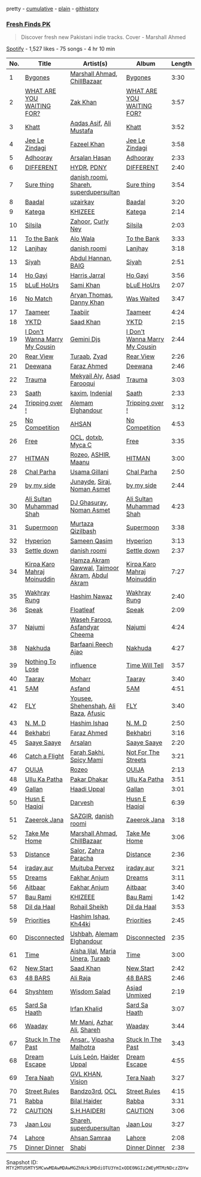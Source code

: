 pretty - [cumulative](/playlists/cumulative/37i9dQZF1DXd0Rasy4eR1v.md) - [plain](/playlists/plain/37i9dQZF1DXd0Rasy4eR1v) - [githistory](https://github.githistory.xyz/mackorone/spotify-playlist-archive/blob/main/playlists/plain/37i9dQZF1DXd0Rasy4eR1v)

### [Fresh Finds PK](https://open.spotify.com/playlist/37i9dQZF1DXd0Rasy4eR1v)

> Discover fresh new Pakistani indie tracks\. Cover \- Marshall Ahmed

[Spotify](https://open.spotify.com/user/spotify) - 1,527 likes - 75 songs - 4 hr 10 min

| No. | Title | Artist(s) | Album | Length |
|---|---|---|---|---|
| 1 | [Bygones](https://open.spotify.com/track/0UoFP27maZS6e0jZ4wKfLM) | [Marshall Ahmad](https://open.spotify.com/artist/3c7YStlXDTZyJjiIcsJDJP), [ChillBazaar](https://open.spotify.com/artist/2NAjKl5QHznzsMfHy6cGOJ) | [Bygones](https://open.spotify.com/album/5it25etlOiVvGIwBWBrAcE) | 3:30 |
| 2 | [WHAT ARE YOU WAITING FOR?](https://open.spotify.com/track/4Cms3YZ68GcHeJPf82GtVQ) | [Zak Khan](https://open.spotify.com/artist/5axcwmonmG6gQnfkjcIjQ8) | [WHAT ARE YOU WAITING FOR?](https://open.spotify.com/album/77CsXh4o7m0bhDYiu0rR0p) | 3:57 |
| 3 | [Khatt](https://open.spotify.com/track/7n6WZ6B685kKuhVsWCuZTe) | [Aqdas Asif](https://open.spotify.com/artist/4EMocUxs9mFdhDfo4WT7kR), [Ali Mustafa](https://open.spotify.com/artist/7m3Ku1spjnnSy81lVQM0oN) | [Khatt](https://open.spotify.com/album/5YE64t1MFZB7d5OOUGYAHq) | 3:52 |
| 4 | [Jee Le Zindagi](https://open.spotify.com/track/2dGLf1chjCx1pUltOtPxYd) | [Fazeel Khan](https://open.spotify.com/artist/3530GQmL0oxC219Lphkr1h) | [Jee Le Zindagi](https://open.spotify.com/album/7MMVHPBXzTcZIdnxbVhDH2) | 3:58 |
| 5 | [Adhooray](https://open.spotify.com/track/0vKEVmVD7ed0WSx4QSxNgO) | [Arsalan Hasan](https://open.spotify.com/artist/1uyfPuXn3J7LMOYh39lLv2) | [Adhooray](https://open.spotify.com/album/4vCrjmLcGpjdcg5BtNNVYK) | 2:33 |
| 6 | [DIFFERENT](https://open.spotify.com/track/3SSFL50rhG0JosTZnTMnmL) | [HYDR](https://open.spotify.com/artist/40CEytkVli5Le5CFOYnONw), [PDNY](https://open.spotify.com/artist/2nggEHrLwzTQfv5gliPZQd) | [DIFFERENT](https://open.spotify.com/album/0lCIGj9nFbafWKTEdVIF4T) | 2:40 |
| 7 | [Sure thing](https://open.spotify.com/track/5c1nYJj7v4QN93YZZiGn7w) | [danish roomi](https://open.spotify.com/artist/719laN9dZ4QG7Q2F2vOwcP), [Shareh](https://open.spotify.com/artist/3y9g9xthZriyjyUu8ZeEHa), [superdupersultan](https://open.spotify.com/artist/04ENOEpTQgKEVWrvlHwdzN) | [Sure thing](https://open.spotify.com/album/0pLdczMNysnD3ouBr0XX0x) | 3:54 |
| 8 | [Baadal](https://open.spotify.com/track/3b1Tj3Kbq12h0uw8CTOiYc) | [uzairkay](https://open.spotify.com/artist/6zsiq45NZmGrH0C0mNs2B3) | [Baadal](https://open.spotify.com/album/3A3q1GQXuVzwHgx57XXZnV) | 3:20 |
| 9 | [Katega](https://open.spotify.com/track/3Lgw6rGRRdFmAZzp2wMnFv) | [KHIZEEE](https://open.spotify.com/artist/05RAxbVTxfAD4IvbEbFpMK) | [Katega](https://open.spotify.com/album/2KeF0G0FOQO0iJmNIA8oAr) | 2:14 |
| 10 | [Silsila](https://open.spotify.com/track/78MCe1XVUySEzTrCRvnP2M) | [Zahoor](https://open.spotify.com/artist/3ghaUlIMSuUGOowj9wdUoD), [Curly Ney](https://open.spotify.com/artist/51BOOSWkcSZ33saGYAJDWw) | [Silsila](https://open.spotify.com/album/6LCKo2cPYwW5NMFVG5Yiar) | 2:03 |
| 11 | [To the Bank](https://open.spotify.com/track/3NbIe4vSrWLezlaKpazdht) | [Alo Wala](https://open.spotify.com/artist/4mYDn1R8xbWE4WhRPlr1IG) | [To the Bank](https://open.spotify.com/album/1hjhpscWm204Rr9cUAWIsO) | 3:33 |
| 12 | [Lanjhay](https://open.spotify.com/track/1S2jtCfrerfpmvXFlSyPkQ) | [danish roomi](https://open.spotify.com/artist/719laN9dZ4QG7Q2F2vOwcP) | [Lanjhay](https://open.spotify.com/album/7E1sdPTLu37NqG4Gagr1Mw) | 3:18 |
| 13 | [Siyah](https://open.spotify.com/track/4tkk65MyQNzYOQKgVbLCZ3) | [Abdul Hannan](https://open.spotify.com/artist/5mWQT8CLTa4mAQAJdFjHb1), [BAIG](https://open.spotify.com/artist/0IJYAmQhqf7gY8FkoSCSwZ) | [Siyah](https://open.spotify.com/album/15xc5hGNYM8h7JSzosKzt3) | 2:51 |
| 14 | [Ho Gayi](https://open.spotify.com/track/5a7auu45N7z4fvZh1O8LjT) | [Harris Jarral](https://open.spotify.com/artist/5oXGhNRbVsKP5I5VBS2Lhj) | [Ho Gayi](https://open.spotify.com/album/5BYQERwatoWBT9txBtZl1x) | 3:56 |
| 15 | [bLuE HoUrs](https://open.spotify.com/track/5rj9jW4FdR2rvt1cGUIMzn) | [Sami Khan](https://open.spotify.com/artist/6O1dWqes1kBe1EdQOZE5an) | [bLuE HoUrs](https://open.spotify.com/album/6SREcQ1idqjGPAawKd70dV) | 2:07 |
| 16 | [No Match](https://open.spotify.com/track/6MEZxJt6uyvJegvSoD6aKj) | [Aryan Thomas](https://open.spotify.com/artist/1Uc0lfQfe0byGrhwnDBIvb), [Danny Khan](https://open.spotify.com/artist/0owKnOo9P0ZPyg2SXrmePC) | [Was Waited](https://open.spotify.com/album/6wfV0XaGxaFGbyOV113dKE) | 3:47 |
| 17 | [Taameer](https://open.spotify.com/track/1U7IpFWSeWHzx4ISkfg6aH) | [Taabiir](https://open.spotify.com/artist/5NYzrhcIIYtjMaUpdp6VUm) | [Taameer](https://open.spotify.com/album/6Rr1e7xaBJ1NGLZVUc6Tds) | 4:24 |
| 18 | [YKTD](https://open.spotify.com/track/4ubRstonLytZuZlh8xwSsL) | [Saad Khan](https://open.spotify.com/artist/3M0uh0LP6Fwut5XODH9Rj9) | [YKTD](https://open.spotify.com/album/5d4nbrafmFevenqUfoYeB5) | 2:15 |
| 19 | [I Don't Wanna Marry My Cousin](https://open.spotify.com/track/420NRFnA2zP71jwXV7IvFR) | [Gemini Djs](https://open.spotify.com/artist/1e30oBGxwexD9USjlRzbJy) | [I Don't Wanna Marry My Cousin](https://open.spotify.com/album/3vGVP1qi0xP4EnYhET0iPf) | 2:44 |
| 20 | [Rear View](https://open.spotify.com/track/26TrZim51qltPEfO8xHKHV) | [Turaab](https://open.spotify.com/artist/64Or1q5UDgq189fmuBe42s), [Zyad](https://open.spotify.com/artist/3nYVFAVxMirsiWAdJ0RExI) | [Rear View](https://open.spotify.com/album/4lDuZA6R4tOnCy1G32wVnQ) | 2:26 |
| 21 | [Deewana](https://open.spotify.com/track/0z0gkdcXcA2FX6ahfhoBG3) | [Faraz Ahmed](https://open.spotify.com/artist/5ADPepnZodwqXMSLbwfwbk) | [Deewana](https://open.spotify.com/album/5HAe6lEMu5arRd0kFU3J7R) | 2:46 |
| 22 | [Trauma](https://open.spotify.com/track/27QOIFl6gudJXUTraYWrzA) | [Mekyail Aly](https://open.spotify.com/artist/6F6fTF6TjFcsThdCG26ItV), [Asad Farooqui](https://open.spotify.com/artist/0OkmwgWURKfXosyChuo9Kj) | [Trauma](https://open.spotify.com/album/4lDprtUjr4xFgM5CBCIku7) | 3:03 |
| 23 | [Saath](https://open.spotify.com/track/7ppwWVbeu0PvViOVuQYvq3) | [kaxim](https://open.spotify.com/artist/3o1sdGkQiXyKjvm1O5FhNG), [Indenial](https://open.spotify.com/artist/0Kkzb2tJCXTUuVMkI3MyJC) | [Saath](https://open.spotify.com/album/1LkL5KvVibn6h95466oSMs) | 2:33 |
| 24 | [Tripping over !](https://open.spotify.com/track/7sZiVoiQCOsdzdmcJ0tIAx) | [Alemam Elghandour](https://open.spotify.com/artist/3HAn0ZaBosAui4f1jggyLi) | [Tripping over !](https://open.spotify.com/album/5ahcCIHWreuEXL9qI6zm1w) | 3:12 |
| 25 | [No Competition](https://open.spotify.com/track/1pYof6cMSxtOleS3Y52fER) | [AHSAN](https://open.spotify.com/artist/74NqyFriwNs6QJWkJmGvYR) | [No Competition](https://open.spotify.com/album/5ySztINYSJUUCKiEyuTSy9) | 4:53 |
| 26 | [Free](https://open.spotify.com/track/2sTZ0WrxB4t9IDbhFf7ylm) | [OCL](https://open.spotify.com/artist/3Km0EEt0DbsnDbKTkD2VrH), [dotxb](https://open.spotify.com/artist/5hZRffJ4faH94fVKwG4Kzk), [Myca C](https://open.spotify.com/artist/66dzp2TCW6TlYefMGQ5Mln) | [Free](https://open.spotify.com/album/1l97HShpaGqgfR2kKuVci8) | 3:35 |
| 27 | [HITMAN](https://open.spotify.com/track/0W73h0cijRWf00Oy0kKWiX) | [Rozeo](https://open.spotify.com/artist/0mojEh0eM7WmhBI4WBCmE0), [ASHIR](https://open.spotify.com/artist/1GRnzlBtgvTJsk4G3gdn9L), [Maanu](https://open.spotify.com/artist/3scNK8e4mqnP6Rb8a3lwZY) | [HITMAN](https://open.spotify.com/album/043jiEqeRfP5t4DYSj3rFU) | 3:00 |
| 28 | [Chal Parha](https://open.spotify.com/track/6glTzjAB9O321LGlhy6JUP) | [Usama Gillani](https://open.spotify.com/artist/3fMmjeYYA3YwoP601dAdP8) | [Chal Parha](https://open.spotify.com/album/685sZbOHQ011SdHpCXHs2b) | 2:50 |
| 29 | [by my side](https://open.spotify.com/track/3Sg1l2pt7b9tEeLleokUxZ) | [Junayde](https://open.spotify.com/artist/4ldbu3zEamVsbIjeaAR5O3), [Siraj](https://open.spotify.com/artist/53x0CyBrXsAlmZg6vSfAcu), [Noman Asmet](https://open.spotify.com/artist/380nMOwFuoQU0cbb1Lcwey) | [by my side](https://open.spotify.com/album/37mxiUB6uMe9m6Dgq21LRW) | 2:44 |
| 30 | [Ali Sultan Muhammad Shah](https://open.spotify.com/track/1TQRUqDoOSnmpkEyV4vN5O) | [DJ Ghasuray](https://open.spotify.com/artist/365P0mrMcqFBkOCeutU6wl), [Noman Asmet](https://open.spotify.com/artist/380nMOwFuoQU0cbb1Lcwey) | [Ali Sultan Muhammad Shah](https://open.spotify.com/album/5z2T8foPwIAJbMKrHc7ljZ) | 4:23 |
| 31 | [Supermoon](https://open.spotify.com/track/5RVOGtESccp0afQKXDpkDM) | [Murtaza Qizilbash](https://open.spotify.com/artist/6hIXwlI4wny3zYuB6cDBBk) | [Supermoon](https://open.spotify.com/album/6gGVeIwgeBr7g30lFgAUKP) | 3:38 |
| 32 | [Hyperion](https://open.spotify.com/track/1tbRdvVTxR6vifFMQnNuuB) | [Sameen Qasim](https://open.spotify.com/artist/1TuZ9m2yr7qMmiovlOVS9O) | [Hyperion](https://open.spotify.com/album/684ohrwWRvdJmAY690jV2i) | 3:13 |
| 33 | [Settle down](https://open.spotify.com/track/1rLZyZIJ8F3i7gMYKYCNrb) | [danish roomi](https://open.spotify.com/artist/719laN9dZ4QG7Q2F2vOwcP) | [Settle down](https://open.spotify.com/album/3rAB0JlS1N6ias1wuRi9rl) | 2:37 |
| 34 | [Kirpa Karo Mahraj Moinuddin](https://open.spotify.com/track/4e362EAzyRCN8TmPPvsgQK) | [Hamza Akram Qawwal](https://open.spotify.com/artist/1SqOrcBazuYQ8pcw4UuseT), [Taimoor Akram](https://open.spotify.com/artist/1cwy0UsOCVBUtJcMq80gzq), [Abdul Akram](https://open.spotify.com/artist/7h8qDn9P06lpRw7ARJxXnC) | [Kirpa Karo Mahraj Moinuddin](https://open.spotify.com/album/5puT2pu99WQrigbhMTZ0GD) | 7:27 |
| 35 | [Wakhray Rung](https://open.spotify.com/track/1tiSj1evhuX3oKr9AzTcrV) | [Hashim Nawaz](https://open.spotify.com/artist/2zurwnLzcPvY8n3jJEse5E) | [Wakhray Rung](https://open.spotify.com/album/6RDtoN4rh89O0ofIKYuDn8) | 2:40 |
| 36 | [Speak](https://open.spotify.com/track/434o65O1lnTVb0Lbf3kx6O) | [Floatleaf](https://open.spotify.com/artist/6PuTsxqrk5XNswCXYWNr5r) | [Speak](https://open.spotify.com/album/3it0uzUrXEZYwUqXrI6pay) | 2:09 |
| 37 | [Najumi](https://open.spotify.com/track/1SWq0lhhyfkA4VLkpb0def) | [Waseh Farooq](https://open.spotify.com/artist/1QS6vLtKzDA5Q2H6w5ph3a), [Asfandyar Cheema](https://open.spotify.com/artist/4iZXWNteJIaKzLQ118VXcE) | [Najumi](https://open.spotify.com/album/1q8r3PHHaNLnxfi7Upsw4P) | 4:24 |
| 38 | [Nakhuda](https://open.spotify.com/track/0OqVCqOnluSB2Xy7aI65g4) | [Barfaani Reech Ajao](https://open.spotify.com/artist/0cic1YPysmB8DKUXthyakE) | [Nakhuda](https://open.spotify.com/album/1OBKBbqcruttbixQBXo9XS) | 4:27 |
| 39 | [Nothing To Lose](https://open.spotify.com/track/3wIBEgOOLd1l6p9NQCeTn7) | [influence](https://open.spotify.com/artist/4211Jdw6RynwJ4flmJ1pKp) | [Time Will Tell](https://open.spotify.com/album/7AWZmaMkeGc488QqpDbRps) | 3:57 |
| 40 | [Taaray](https://open.spotify.com/track/4LoaLtHvppfu4WlN0Ux1Fd) | [Moharr](https://open.spotify.com/artist/569lhafCnmBCenRCOf7ISo) | [Taaray](https://open.spotify.com/album/6raIHVkCZqJQ9n7LjqJohm) | 3:40 |
| 41 | [5AM](https://open.spotify.com/track/1d3saKKsU6tZcqIi8indu0) | [Asfand](https://open.spotify.com/artist/5Dmma2b9AAtPyCfZ2tlTcX) | [5AM](https://open.spotify.com/album/4PGsyfAX3hjAslkrOl8a98) | 4:51 |
| 42 | [FLY](https://open.spotify.com/track/1iYkxZzwNn38Hj4v7chjjw) | [Yousee](https://open.spotify.com/artist/3n46xpopt1wEc0cP9ltybH), [Shehenshah](https://open.spotify.com/artist/6FuRnfdepCNTmI4rXbyv0d), [Ali Raza](https://open.spotify.com/artist/522dF8hRyQ3b0jypJfUDQW), [Afusic](https://open.spotify.com/artist/1pS0qiLG23HMMLFwsQALKx) | [FLY](https://open.spotify.com/album/5oTGWks0Ye3cW8Z8tshLut) | 3:40 |
| 43 | [N\. M\. D](https://open.spotify.com/track/47AjJrGrOCaqxXbEIMWNq9) | [Hashim Ishaq](https://open.spotify.com/artist/3K6IjvhAJpWRUehJ9mU0Ot) | [N\. M\. D](https://open.spotify.com/album/2NGJttt7WlmSCWNRedrUIW) | 2:50 |
| 44 | [Bekhabri](https://open.spotify.com/track/3uIekvys19uy0FpGJWATw0) | [Faraz Ahmed](https://open.spotify.com/artist/5ADPepnZodwqXMSLbwfwbk) | [Bekhabri](https://open.spotify.com/album/5ZxSFYn8vzzK1Gs0phj52C) | 3:16 |
| 45 | [Saaye Saaye](https://open.spotify.com/track/2yENu0mwkXcXBfx1XvD5r3) | [Arsalan](https://open.spotify.com/artist/7vm7OcGXicjT8jn92Be4sd) | [Saaye Saaye](https://open.spotify.com/album/1xFzLo9dUxyVeJCxzLyvFY) | 2:20 |
| 46 | [Catch a Flight](https://open.spotify.com/track/50Z5z3Y4MlW4fM8MMbqDv3) | [Farah Sakhi](https://open.spotify.com/artist/1iOGqJ1TomA1Knjec4iFzi), [Spicy Mami](https://open.spotify.com/artist/3auJzOcVY41ADD8A2cNnHt) | [Not For The Streets](https://open.spotify.com/album/0HWlzspk3bbLqbgDxRY5gg) | 3:21 |
| 47 | [OUIJA](https://open.spotify.com/track/6cXGq3VUhLg0CQArHnzV1K) | [Rozeo](https://open.spotify.com/artist/0mojEh0eM7WmhBI4WBCmE0) | [OUIJA](https://open.spotify.com/album/4nQCfJKGANKKHOIbUEMZLB) | 2:13 |
| 48 | [Ullu Ka Patha](https://open.spotify.com/track/7yNyeOsYc57Vj8RoYzqun2) | [Pakar Dhakar](https://open.spotify.com/artist/1d5TSFnIHYsVETjJNlRsFP) | [Ullu Ka Patha](https://open.spotify.com/album/5IR1x1BWwLX928oAD4hN8d) | 3:51 |
| 49 | [Gallan](https://open.spotify.com/track/5L6BcD06ltek6LiqhV17Lh) | [Haadi Uppal](https://open.spotify.com/artist/4VyjDb19fx3IhUB7rEYbM9) | [Gallan](https://open.spotify.com/album/3FFeT8HOzePQXgE9GTMuNU) | 3:01 |
| 50 | [Husn E Haqiqi](https://open.spotify.com/track/1Yi1XZNXOGk49Eh8WI5FGG) | [Darvesh](https://open.spotify.com/artist/1mPsFzgP5Zg6gdnfyKWMyJ) | [Husn E Haqiqi](https://open.spotify.com/album/402uZx2nCUK3MWpvqrVNxW) | 6:39 |
| 51 | [Zaeerok Jana](https://open.spotify.com/track/54Y5Da6gFNLG5kb3jrS9K1) | [SAZGIR](https://open.spotify.com/artist/2oAG6MjavkOWhvC97uf212), [danish roomi](https://open.spotify.com/artist/719laN9dZ4QG7Q2F2vOwcP) | [Zaeerok Jana](https://open.spotify.com/album/5KAazKahjotsfNMSm064gu) | 3:18 |
| 52 | [Take Me Home](https://open.spotify.com/track/5AUv6RJO2JBJ2BFcu4ErCO) | [Marshall Ahmad](https://open.spotify.com/artist/3c7YStlXDTZyJjiIcsJDJP), [ChillBazaar](https://open.spotify.com/artist/2NAjKl5QHznzsMfHy6cGOJ) | [Take Me Home](https://open.spotify.com/album/4TqDP0UAdkvYEcy9OwWl6P) | 3:06 |
| 53 | [Distance](https://open.spotify.com/track/60KpyXxcYbfposaQh60ksh) | [Salor](https://open.spotify.com/artist/5p1vtdUEsj50ZTBe9BuEGF), [Zahra Paracha](https://open.spotify.com/artist/3g76TAx9tdF5YZpsSwqL0K) | [Distance](https://open.spotify.com/album/7qZZjK9Nu5kDyIiRpVyDpq) | 2:36 |
| 54 | [iraday aur](https://open.spotify.com/track/54jMaNtQiVoeumLJxUL4zf) | [Mujtuba Pervez](https://open.spotify.com/artist/03we4OCmKdHttDNkzJyHX4) | [iraday aur](https://open.spotify.com/album/5B9vlKmlID8bPQm42BIckS) | 3:21 |
| 55 | [Dreams](https://open.spotify.com/track/2GSx7lg0nsV4fCOj7uZrgh) | [Fakhar Anjum](https://open.spotify.com/artist/1nC5tVdFsI5uHCzZAyvH0p) | [Dreams](https://open.spotify.com/album/6hI6tkicq4A0VyzPn27dyB) | 3:11 |
| 56 | [Aitbaar](https://open.spotify.com/track/1GqBHw3LJQ4N5gI0cANtSz) | [Fakhar Anjum](https://open.spotify.com/artist/1nC5tVdFsI5uHCzZAyvH0p) | [Aitbaar](https://open.spotify.com/album/29NJPdJAJkg6qOn7RtUoIV) | 3:40 |
| 57 | [Bau Rami](https://open.spotify.com/track/1lhRfS44pTattuf3L07nl2) | [KHIZEEE](https://open.spotify.com/artist/05RAxbVTxfAD4IvbEbFpMK) | [Bau Rami](https://open.spotify.com/album/53SVhVzCjF5OZ7TKchYgoI) | 1:42 |
| 58 | [Dil da Haal](https://open.spotify.com/track/6YexjCTV8OIMA8rxbBahdg) | [Rohail Sheikh](https://open.spotify.com/artist/5CPE6ijTqHEwNrtKKiTgaU) | [Dil da Haal](https://open.spotify.com/album/4jA5N2bxwhhF1nobVDzudL) | 3:53 |
| 59 | [Priorities](https://open.spotify.com/track/2p5VQ34ibwZBvS4Cf3mbCX) | [Hashim Ishaq](https://open.spotify.com/artist/3K6IjvhAJpWRUehJ9mU0Ot), [Kh44ki](https://open.spotify.com/artist/0kIqArPHBqFq0pf69pVd4x) | [Priorities](https://open.spotify.com/album/284LMQFFiWf59NpZ8AMFgC) | 2:45 |
| 60 | [Disconnected](https://open.spotify.com/track/0mtdaiL96x828nHFwnWiuz) | [Ushbah](https://open.spotify.com/artist/655QV8PO7Uw4h4a80ILziZ), [Alemam Elghandour](https://open.spotify.com/artist/3HAn0ZaBosAui4f1jggyLi) | [Disconnected](https://open.spotify.com/album/1zeWc4PUCRCzxnqXEUQQBx) | 2:35 |
| 61 | [Time](https://open.spotify.com/track/2mhMU5Q0oMpQCf90wuGYiT) | [Aisha Ijlal](https://open.spotify.com/artist/2It0rhAgCkWyxdzaSbfz0e), [Maria Unera](https://open.spotify.com/artist/4g0Hm55v0B1qMupOA2mvDW), [Turaab](https://open.spotify.com/artist/64Or1q5UDgq189fmuBe42s) | [Time](https://open.spotify.com/album/2NlOs2BIqS0JJbgWqv1nyf) | 3:00 |
| 62 | [New Start](https://open.spotify.com/track/7i10KNgwMSJZmkldAL5wGE) | [Saad Khan](https://open.spotify.com/artist/3M0uh0LP6Fwut5XODH9Rj9) | [New Start](https://open.spotify.com/album/2If8KZFS1F2Wz90dGoAVUx) | 2:42 |
| 63 | [48 BARS](https://open.spotify.com/track/6gbRDL0EN4iKji4QXqqc2f) | [Ali Raja](https://open.spotify.com/artist/2SFaXS7EMNyz088RG9p0PZ) | [48 BARS](https://open.spotify.com/album/4n7K3FHSVSWArwDrY9WjSB) | 2:46 |
| 64 | [Shyshtem](https://open.spotify.com/track/1cFWzQisWArZXGGjoY8e0q) | [Wisdom Salad](https://open.spotify.com/artist/1zQNIxfbliyVeHMpy75kVd) | [Asjad Unmixed](https://open.spotify.com/album/2qaAFp7Ny4EDH2xyXKcnv4) | 2:19 |
| 65 | [Sard Sa Haath](https://open.spotify.com/track/3ROot6k69TPrP271aWGZ1T) | [Irfan Khalid](https://open.spotify.com/artist/6O8G5RvFQepLJPlVnOiNAl) | [Sard Sa Haath](https://open.spotify.com/album/3ROXbO1FlJUkOgik5I7pdM) | 3:07 |
| 66 | [Waaday](https://open.spotify.com/track/4SlwqzXgi0EXfVZFHaTJs5) | [Mr Mani](https://open.spotify.com/artist/7A2DOY8YaO8BWqwwG5vQT8), [Azhar Ali](https://open.spotify.com/artist/10wfQ2iksyP08eyX6oCCwh), [Shareh](https://open.spotify.com/artist/3y9g9xthZriyjyUu8ZeEHa) | [Waaday](https://open.spotify.com/album/6ShmNHrqSf6lkmU7WA9Tj2) | 3:44 |
| 67 | [Stuck In The Past](https://open.spotify.com/track/3KZeDfFfihhjYynQIeL4x0) | [Ansar.](https://open.spotify.com/artist/4PBJ9JbSHMMA78dtwhXtLa), [Vipasha Malhotra](https://open.spotify.com/artist/0SV9O7Y4ub6JXoPiLoDBzp) | [Stuck In The Past](https://open.spotify.com/album/1utqntrEuaKNtIcJ6HskZJ) | 3:43 |
| 68 | [Dream Escape](https://open.spotify.com/track/5XhwPiLMhAIsBueIW3pAm6) | [Luis León](https://open.spotify.com/artist/4Od4bfY2gFy7VrSlaLe9lo), [Haider Uppal](https://open.spotify.com/artist/3J20n2omS4gaBwJXzxZkDk) | [Dream Escape](https://open.spotify.com/album/1KpOOxRtF336BJ9PBzRIo2) | 4:55 |
| 69 | [Tera Naah](https://open.spotify.com/track/5KND0xSxMHtAkIsQTMjrp4) | [GVL KHAN](https://open.spotify.com/artist/0zNEu5IOSHueGse4dVVW5b), [Vision](https://open.spotify.com/artist/0SqdljKM9fqIV6fuxQOlUI) | [Tera Naah](https://open.spotify.com/album/0zqJ5vzUhgd61rSs7cug9O) | 3:27 |
| 70 | [Street Rules](https://open.spotify.com/track/7Joc1ZiKDnoJYFSUZDghiR) | [Bandzo3rd](https://open.spotify.com/artist/1DnUEMDVBtdwVBPAok8Ws7), [OCL](https://open.spotify.com/artist/3Km0EEt0DbsnDbKTkD2VrH) | [Street Rules](https://open.spotify.com/album/3PrZ6lJYVCFSfS0ANNFaGC) | 4:15 |
| 71 | [Rabba](https://open.spotify.com/track/1toyCbgrbnBiwtDT15s47M) | [Bilal Haider](https://open.spotify.com/artist/4C2HEJMaWdhBtwr5pONiuf) | [Rabba](https://open.spotify.com/album/4jKfyvLFCWbH6PHGhncLdk) | 3:31 |
| 72 | [CAUTION](https://open.spotify.com/track/479onSsxtxNSlN0jLGyzdl) | [S.H.HAIDERI](https://open.spotify.com/artist/7e87P8ymWlv9rLIJpskYTl) | [CAUTION](https://open.spotify.com/album/38Lsh2b4naezgrNS2D5m9I) | 3:06 |
| 73 | [Jaan Lou](https://open.spotify.com/track/7uGQ1zLnCDHUifxtd00tGU) | [Shareh](https://open.spotify.com/artist/3y9g9xthZriyjyUu8ZeEHa), [superdupersultan](https://open.spotify.com/artist/04ENOEpTQgKEVWrvlHwdzN) | [Jaan Lou](https://open.spotify.com/album/4eldTopB4HrRasJlswJYRz) | 3:27 |
| 74 | [Lahore](https://open.spotify.com/track/3GjIOg2xHQWv6lkPiXRqes) | [Ahsan Samraa](https://open.spotify.com/artist/60AyZ7poR9Mj27ZtDEhqVV) | [Lahore](https://open.spotify.com/album/3AgKYEDy7GaOImCTjLMGeU) | 2:08 |
| 75 | [Dinner Dinner](https://open.spotify.com/track/5GIfRHyAXWiVCJCFL8lk4U) | [Shabi](https://open.spotify.com/artist/2qw1k9QmIsWQ46Fds3Hmuh) | [Dinner Dinner](https://open.spotify.com/album/0I6abavOQBfOWIKL54TuLk) | 2:38 |

Snapshot ID: `MTY2MTU5MTY5MCwwMDAwMDAwMGZhNzk3MDdiOTU3YmIxODE0NGIzZWEyMTMzNDczZDYw`
